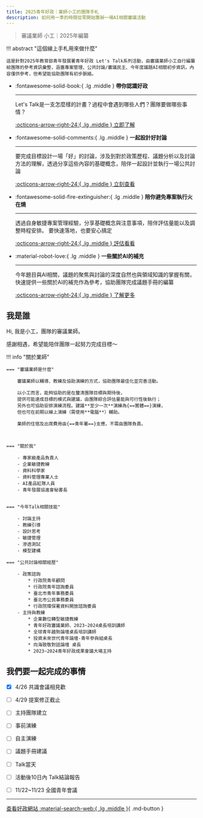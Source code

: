```yaml
---
title: 2025青年好政｜業師小工的團隊手札
description: 如何用一季的時間從零開始籌辦一場AI相關審議活動
---
```


> 審議業師 小工｜2025年編纂

!!! abstract "這個線上手札用來做什麼"

	這是針對2025年教育部青年發展署青年好政 Let's Talk系列活動，由審議業師小工自行編纂給團隊的參考資訊彙整，涵蓋專案管理、公共討論/審議民主、今年度議題AI相關初步資訊，內容僅供參考，但希望能協助團隊有初步脈絡。

<div class="grid cards" markdown>

-   :fontawesome-solid-book:{ .lg .middle } __帶你認識好政__

    ---

    Let's Talk是一支怎麼樣的計畫？過程中會遇到哪些人們？團隊要做哪些事情？

    [:octicons-arrow-right-24:{ .lg .middle } 立即了解](/lt25/about_lt)

-   :fontawesome-solid-comments:{ .lg .middle } __一起設計好討論__

    ---

    要完成目標設計一場「好」的討論，涉及到對於政策歷程、議題分析以及討論方法的理解，透過分享這些內容的基礎概念，陪伴一起設計並執行一場公共討論

    [:octicons-arrow-right-24:{ .lg .middle } 立刻查看](/lt25/talk)

-   :fontawesome-solid-fire-extinguisher:{ .lg .middle } __陪你避免專案執行火在燒__

    ---

    透過自身敏捷專案管理經驗，分享基礎概念與注意事項，陪伴評估量能以及調整時程安排。
    要快速落地，也要安心搞定

    [:octicons-arrow-right-24:{ .lg .middle } 評估看看](/lt25/proj)

-   :material-robot-love:{ .lg .middle } __一些關於AI的補充__

    ---

    今年題目與AI相關，議題的聚焦與討論的深度自然也與領域知識的掌握有關，快速提供一些關於AI的補充作為參考，協助團隊完成議題手冊的編纂

    [:octicons-arrow-right-24:{ .lg .middle } 了解更多](/lt25/AI)

</div>

## 我是誰

Hi, 我是小工，團隊的審議業師。

感謝相遇，希望能陪伴團隊一起努力完成目標～

!!! info "關於業師"

	=== "審議業師是什麼"
		
		審議業師以輔導、教練及協助演練的方式，協助團隊最佳化並完善活動。

		以小工而言，能夠協助的是在釐清團隊目標與期待後，
		提供可能達成目標的模式與建議，由團隊綜合評估量能與可行性後執行；
		另外也可協助安排演練流程。建議**至少一次**演練為{==實體==}演練，
		但也可在前期以線上演練（需使用**電腦**）輔助。

		業師的住宿及出席費用由{==青年署==}支應，不需由團隊負責。
		


    === "關於我"

		- 專家級產品負責人
		- 企業敏捷教練
		- 資料科學家
		- 資料管理專業人士
		- AI產品紅隊人員
		- 青年發展協進會秘書長


    === "今年Talk相關技能"

		- 討論主持
		- 教練引導
		- 設計思考
		- 敏捷管理
		- 滲透測試
		- 模型建構

    === "公共討論相關經歷"

		- 政策諮詢
			* 行政院青年顧問
			* 行政院青年諮詢委員
			* 臺北市青年事務委員
			* 臺北市公民事務委員
			* 行政院環保署資料開放諮詢委員
		- 主持與教練
			* 企業數位轉型敏捷教練
			* 青年好政審議業師、2023~2024桌長培訓講師
			* 全球青年趨勢論壇桌長培訓講師
			* 投資未來世代青年論壇-青年參與組桌長
			* 向海致敬對話論壇 桌長
			* 2023~2024青年好政成果會議大場主持

## 我們要一起完成的事情

- [x] 4/26 共識會議相見歡 
- [ ] 4/29 提案修正截止
- [ ] 主持團隊建立
- [ ] 事前演練
- [ ] 自主演練
- [ ] 議題手冊建議
- [ ] Talk當天
- [ ] 活動後10日內 Talk結論報告
- [ ] 11/22~11/23 全國青年會議


---
[^1]: 關於專案內容以官方最新公告為準


[查看好政網站 :material-search-web:{ .lg .middle }](https://youthhub.yda.gov.tw/){ .md-button }

